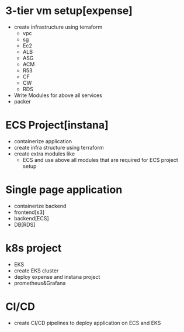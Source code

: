 # 3-tier vm setup[expense]

- create infrastructure using terraform
  - vpc
  - sg
  - Ec2
  - ALB
  - ASG
  - ACM
  - R53
  - CF
  - CW
  - RDS
- Write Modules for above all services
- packer 

# ECS Project[instana]

- containerize application
- create infra structure using terraform
- create extra modules like
  - ECS and use above all modules that are required for ECS project setup

# Single page application

- containerize backend
- frontend[s3]
- backend[ECS]
- DB[RDS]

# k8s project

- EKS
- create EKS cluster 
- deploy expense and instana project
- prometheus&Grafana

# CI/CD

- create CI/CD pipelines to deploy application on ECS and EKS



